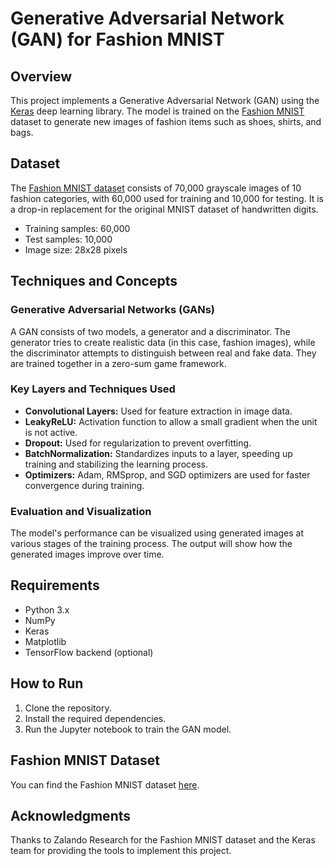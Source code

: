 <!DOCTYPE html>
<html lang="en">
<head>
    <meta charset="UTF-8">
    <meta name="viewport" content="width=device-width, initial-scale=1.0">
    
</head>
<body>

<h1>Generative Adversarial Network (GAN) for Fashion MNIST</h1>

<h2>Overview</h2>
<p>This project implements a Generative Adversarial Network (GAN) using the <a href="https://github.com/keras-team/keras" target="_blank">Keras</a> deep learning library. The model is trained on the <a href="https://github.com/zalandoresearch/fashion-mnist" target="_blank">Fashion MNIST</a> dataset to generate new images of fashion items such as shoes, shirts, and bags.</p>

<h2>Dataset</h2>
<p>The <a href="https://github.com/zalandoresearch/fashion-mnist" target="_blank">Fashion MNIST dataset</a> consists of 70,000 grayscale images of 10 fashion categories, with 60,000 used for training and 10,000 for testing. It is a drop-in replacement for the original MNIST dataset of handwritten digits.</p>
<ul>
    <li>Training samples: 60,000</li>
    <li>Test samples: 10,000</li>
    <li>Image size: 28x28 pixels</li>
</ul>

<h2>Techniques and Concepts</h2>
<h3>Generative Adversarial Networks (GANs)</h3>
<p>A GAN consists of two models, a generator and a discriminator. The generator tries to create realistic data (in this case, fashion images), while the discriminator attempts to distinguish between real and fake data. They are trained together in a zero-sum game framework.</p>

<h3>Key Layers and Techniques Used</h3>
<ul>
    <li><strong>Convolutional Layers:</strong> Used for feature extraction in image data.</li>
    <li><strong>LeakyReLU:</strong> Activation function to allow a small gradient when the unit is not active.</li>
    <li><strong>Dropout:</strong> Used for regularization to prevent overfitting.</li>
    <li><strong>BatchNormalization:</strong> Standardizes inputs to a layer, speeding up training and stabilizing the learning process.</li>
    <li><strong>Optimizers:</strong> Adam, RMSprop, and SGD optimizers are used for faster convergence during training.</li>
</ul>

<h3>Evaluation and Visualization</h3>
<p>The model's performance can be visualized using generated images at various stages of the training process. The output will show how the generated images improve over time.</p>

<h2>Requirements</h2>
<ul>
    <li>Python 3.x</li>
    <li>NumPy</li>
    <li>Keras</li>
    <li>Matplotlib</li>
    <li>TensorFlow backend (optional)</li>
</ul>

<h2>How to Run</h2>
<ol>
    <li>Clone the repository.</li>
    <li>Install the required dependencies.</li>
    <li>Run the Jupyter notebook to train the GAN model.</li>
</ol>

<h2>Fashion MNIST Dataset</h2>
<p>You can find the Fashion MNIST dataset <a href="https://github.com/zalandoresearch/fashion-mnist" target="_blank">here</a>.</p>

<h2>Acknowledgments</h2>
<p>Thanks to Zalando Research for the Fashion MNIST dataset and the Keras team for providing the tools to implement this project.</p>

</body>
</html>
